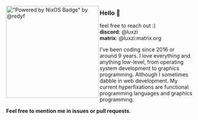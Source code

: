 <!-- markdownlint-disable MD041 MD033 -->


<img
    align="left"
    src="https://media.tenor.com/mCTZDwbh0d8AAAAi/nixos.gif"
    alt='"Powered by NixOS Badge" by @redyf'
    width="250"
/>

### Hello 👋

feel free to reach out :) <br/>
**discord**: @luxzi <br/>
**matrix**: @luxzi:matrix.org

I've been coding since 2016 or around 9 years. I love everything and anything low-level, from operating system development to graphics programming. Although I sometimes dabble in web development. My current hyperfixations are functional programming languages and graphics programming.

**Feel free to mention me in issues or pull requests**.
